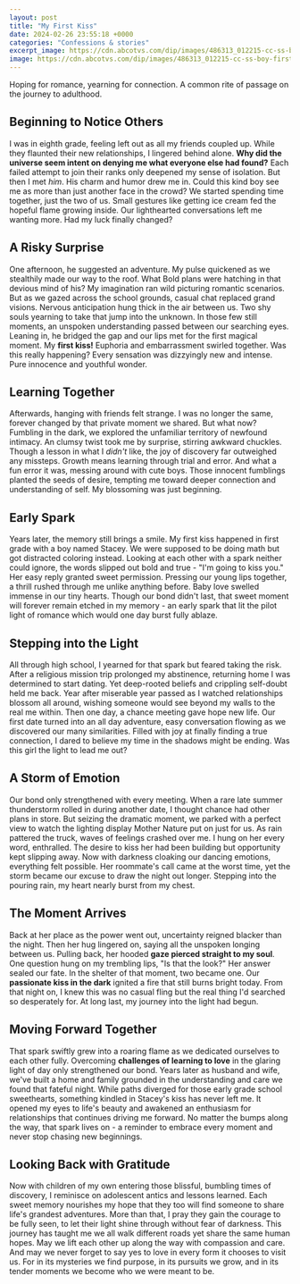 ```yaml
---
layout: post
title: "My First Kiss"
date: 2024-02-26 23:55:18 +0000
categories: "Confessions & stories"
excerpt_image: https://cdn.abcotvs.com/dip/images/486313_012215-cc-ss-boy-first-kiss-600.jpg?w=1600
image: https://cdn.abcotvs.com/dip/images/486313_012215-cc-ss-boy-first-kiss-600.jpg?w=1600
---
```


Hoping for romance, yearning for connection. A common rite of passage on the journey to adulthood.
## Beginning to Notice Others 
I was in eighth grade, feeling left out as all my friends coupled up. While they flaunted their new relationships, I lingered behind alone. **Why did the universe seem intent on denying me what everyone else had found?** Each failed attempt to join their ranks only deepened my sense of isolation.
But then I met _him_. His charm and humor drew me in. Could this kind boy see me as more than just another face in the crowd? We started spending time together, just the two of us. Small gestures like getting ice cream fed the hopeful flame growing inside. Our lighthearted conversations left me wanting more. Had my luck finally changed?
## A Risky Surprise 
One afternoon, he suggested an adventure. My pulse quickened as we stealthily made our way to the roof. What Bold plans were hatching in that devious mind of his? My imagination ran wild picturing romantic scenarios. But as we gazed across the school grounds, casual chat replaced grand visions. Nervous anticipation hung thick in the air between us. Two shy souls yearning to take that jump into the unknown. 
In those few still moments, an unspoken understanding passed between our searching eyes. Leaning in, he bridged the gap and our lips met for the first magical moment. My **first kiss!** Euphoria and embarrassment swirled together. Was this really happening? Every sensation was dizzyingly new and intense. Pure innocence and youthful wonder.
## Learning Together
Afterwards, hanging with friends felt strange. I was no longer the same, forever changed by that private moment we shared. But what now? Fumbling in the dark, we explored the unfamiliar territory of newfound intimacy. An clumsy twist took me by surprise, stirring awkward chuckles. Though a lesson in what I _didn't_ like, the joy of discovery far outweighed any missteps. 
Growth means learning through trial and error. And what a fun error it was, messing around with cute boys. Those innocent fumblings planted the seeds of desire, tempting me toward deeper connection and understanding of self. My blossoming was just beginning.
## Early Spark
Years later, the memory still brings a smile. My first kiss happened in first grade with a boy named Stacey. We were supposed to be doing math but got distracted coloring instead. Looking at each other with a spark neither could ignore, the words slipped out bold and true - "I'm going to kiss you." Her easy reply granted sweet permission. 
Pressing our young lips together, a thrill rushed through me unlike anything before. Baby love swelled immense in our tiny hearts. Though our bond didn't last, that sweet moment will forever remain etched in my memory - an early spark that lit the pilot light of romance which would one day burst fully ablaze.
## Stepping into the Light 
All through high school, I yearned for that spark but feared taking the risk. After a religious mission trip prolonged my abstinence, returning home I was determined to start dating. Yet deep-rooted beliefs and crippling self-doubt held me back. Year after miserable year passed as I watched relationships blossom all around, wishing someone would see beyond my walls to the real me within. 
Then one day, a chance meeting gave hope new life. Our first date turned into an all day adventure, easy conversation flowing as we discovered our many similarities. Filled with joy at finally finding a true connection, I dared to believe my time in the shadows might be ending. Was this girl the light to lead me out?
## A Storm of Emotion 
Our bond only strengthened with every meeting. When a rare late summer thunderstorm rolled in during another date, I thought chance had other plans in store. But seizing the dramatic moment, we parked with a perfect view to watch the lighting display Mother Nature put on just for us. 
As rain pattered the truck, waves of feelings crashed over me. I hung on her every word, enthralled. The desire to kiss her had been building but opportunity kept slipping away. Now with darkness cloaking our dancing emotions, everything felt possible. Her roommate's call came at the worst time, yet the storm became our excuse to draw the night out longer. Stepping into the pouring rain, my heart nearly burst from my chest.
## The Moment Arrives
Back at her place as the power went out, uncertainty reigned blacker than the night. Then her hug lingered on, saying all the unspoken longing between us. Pulling back, her hooded **gaze pierced straight to my soul**. One question hung on my trembling lips, "Is that the look?" Her answer sealed our fate. 
In the shelter of that moment, two became one. Our **passionate kiss in the dark** ignited a fire that still burns bright today. From that night on, I knew this was no casual fling but the real thing I'd searched so desperately for. At long last, my journey into the light had begun.     
## Moving Forward Together  
That spark swiftly grew into a roaring flame as we dedicated ourselves to each other fully. Overcoming **challenges of learning to love** in the glaring light of day only strengthened our bond. Years later as husband and wife, we've built a home and family grounded in the understanding and care we found that fateful night. 
While paths diverged for those early grade school sweethearts, something kindled in Stacey's kiss has never left me. It opened my eyes to life's beauty and awakened an enthusiasm for relationships that continues driving me forward. No matter the bumps along the way, that spark lives on - a reminder to embrace every moment and never stop chasing new beginnings.
## Looking Back with Gratitude
Now with children of my own entering those blissful, bumbling times of discovery, I reminisce on adolescent antics and lessons learned. Each sweet memory nourishes my hope that they too will find someone to share life's grandest adventures. More than that, I pray they gain the courage to be fully seen, to let their light shine through without fear of darkness. 
This journey has taught me we all walk different roads yet share the same human hopes. May we lift each other up along the way with compassion and care. And may we never forget to say yes to love in every form it chooses to visit us. For in its mysteries we find purpose, in its pursuits we grow, and in its tender moments we become who we were meant to be.